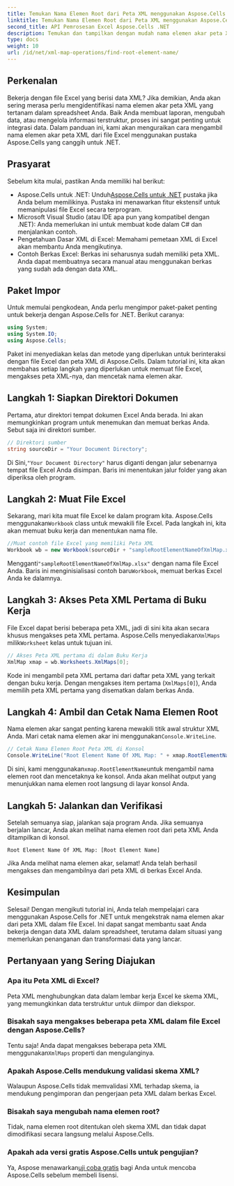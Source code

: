 ```yaml
---
title: Temukan Nama Elemen Root dari Peta XML menggunakan Aspose.Cells
linktitle: Temukan Nama Elemen Root dari Peta XML menggunakan Aspose.Cells
second_title: API Pemrosesan Excel Aspose.Cells .NET
description: Temukan dan tampilkan dengan mudah nama elemen akar peta XML di Excel menggunakan Aspose.Cells untuk .NET dengan tutorial langkah demi langkah ini.
type: docs
weight: 10
url: /id/net/xml-map-operations/find-root-element-name/
---
```

## Perkenalan
Bekerja dengan file Excel yang berisi data XML? Jika demikian, Anda akan sering merasa perlu mengidentifikasi nama elemen akar peta XML yang tertanam dalam spreadsheet Anda. Baik Anda membuat laporan, mengubah data, atau mengelola informasi terstruktur, proses ini sangat penting untuk integrasi data. Dalam panduan ini, kami akan menguraikan cara mengambil nama elemen akar peta XML dari file Excel menggunakan pustaka Aspose.Cells yang canggih untuk .NET.
## Prasyarat
Sebelum kita mulai, pastikan Anda memiliki hal berikut:
-  Aspose.Cells untuk .NET: Unduh[Aspose.Cells untuk .NET](https://releases.aspose.com/cells/net/) pustaka jika Anda belum memilikinya. Pustaka ini menawarkan fitur ekstensif untuk memanipulasi file Excel secara terprogram.
- Microsoft Visual Studio (atau IDE apa pun yang kompatibel dengan .NET): Anda memerlukan ini untuk membuat kode dalam C# dan menjalankan contoh.
- Pengetahuan Dasar XML di Excel: Memahami pemetaan XML di Excel akan membantu Anda mengikutinya.
- Contoh Berkas Excel: Berkas ini seharusnya sudah memiliki peta XML. Anda dapat membuatnya secara manual atau menggunakan berkas yang sudah ada dengan data XML.
## Paket Impor
Untuk memulai pengkodean, Anda perlu mengimpor paket-paket penting untuk bekerja dengan Aspose.Cells for .NET. Berikut caranya:
```csharp
using System;
using System.IO;
using Aspose.Cells;
```
Paket ini menyediakan kelas dan metode yang diperlukan untuk berinteraksi dengan file Excel dan peta XML di Aspose.Cells.
Dalam tutorial ini, kita akan membahas setiap langkah yang diperlukan untuk memuat file Excel, mengakses peta XML-nya, dan mencetak nama elemen akar.
## Langkah 1: Siapkan Direktori Dokumen
Pertama, atur direktori tempat dokumen Excel Anda berada. Ini akan memungkinkan program untuk menemukan dan memuat berkas Anda. Sebut saja ini direktori sumber.
```csharp
// Direktori sumber
string sourceDir = "Your Document Directory";
```
 Di Sini,`"Your Document Directory"` harus diganti dengan jalur sebenarnya tempat file Excel Anda disimpan. Baris ini menentukan jalur folder yang akan diperiksa oleh program.
## Langkah 2: Muat File Excel
 Sekarang, mari kita muat file Excel ke dalam program kita. Aspose.Cells menggunakan`Workbook` class untuk mewakili file Excel. Pada langkah ini, kita akan memuat buku kerja dan menentukan nama file.
```csharp
//Muat contoh file Excel yang memiliki Peta XML
Workbook wb = new Workbook(sourceDir + "sampleRootElementNameOfXmlMap.xlsx");
```
 Mengganti`"sampleRootElementNameOfXmlMap.xlsx"` dengan nama file Excel Anda. Baris ini menginisialisasi contoh baru`Workbook`, memuat berkas Excel Anda ke dalamnya. 
## Langkah 3: Akses Peta XML Pertama di Buku Kerja
 File Excel dapat berisi beberapa peta XML, jadi di sini kita akan secara khusus mengakses peta XML pertama. Aspose.Cells menyediakan`XmlMaps` milik`Worksheet` kelas untuk tujuan ini.
```csharp
// Akses Peta XML pertama di dalam Buku Kerja
XmlMap xmap = wb.Worksheets.XmlMaps[0];
```
Kode ini mengambil peta XML pertama dari daftar peta XML yang terkait dengan buku kerja. Dengan mengakses item pertama (`XmlMaps[0]`), Anda memilih peta XML pertama yang disematkan dalam berkas Anda.
## Langkah 4: Ambil dan Cetak Nama Elemen Root
 Nama elemen akar sangat penting karena mewakili titik awal struktur XML Anda. Mari cetak nama elemen akar ini menggunakan`Console.WriteLine`.
```csharp
// Cetak Nama Elemen Root Peta XML di Konsol
Console.WriteLine("Root Element Name Of XML Map: " + xmap.RootElementName);
```
 Di sini, kami menggunakan`xmap.RootElementName`untuk mengambil nama elemen root dan mencetaknya ke konsol. Anda akan melihat output yang menunjukkan nama elemen root langsung di layar konsol Anda.
## Langkah 5: Jalankan dan Verifikasi
Setelah semuanya siap, jalankan saja program Anda. Jika semuanya berjalan lancar, Anda akan melihat nama elemen root dari peta XML Anda ditampilkan di konsol.
```plaintext
Root Element Name Of XML Map: [Root Element Name]
```
Jika Anda melihat nama elemen akar, selamat! Anda telah berhasil mengakses dan mengambilnya dari peta XML di berkas Excel Anda.
## Kesimpulan
Selesai! Dengan mengikuti tutorial ini, Anda telah mempelajari cara menggunakan Aspose.Cells for .NET untuk mengekstrak nama elemen akar dari peta XML dalam file Excel. Ini dapat sangat membantu saat Anda bekerja dengan data XML dalam spreadsheet, terutama dalam situasi yang memerlukan penanganan dan transformasi data yang lancar.
## Pertanyaan yang Sering Diajukan
### Apa itu Peta XML di Excel?
Peta XML menghubungkan data dalam lembar kerja Excel ke skema XML, yang memungkinkan data terstruktur untuk diimpor dan diekspor.
### Bisakah saya mengakses beberapa peta XML dalam file Excel dengan Aspose.Cells?
 Tentu saja! Anda dapat mengakses beberapa peta XML menggunakan`XmlMaps` properti dan mengulanginya.
### Apakah Aspose.Cells mendukung validasi skema XML?
Walaupun Aspose.Cells tidak memvalidasi XML terhadap skema, ia mendukung pengimporan dan pengerjaan peta XML dalam berkas Excel.
### Bisakah saya mengubah nama elemen root?
Tidak, nama elemen root ditentukan oleh skema XML dan tidak dapat dimodifikasi secara langsung melalui Aspose.Cells.
### Apakah ada versi gratis Aspose.Cells untuk pengujian?
 Ya, Aspose menawarkan[uji coba gratis](https://releases.aspose.com/) bagi Anda untuk mencoba Aspose.Cells sebelum membeli lisensi.